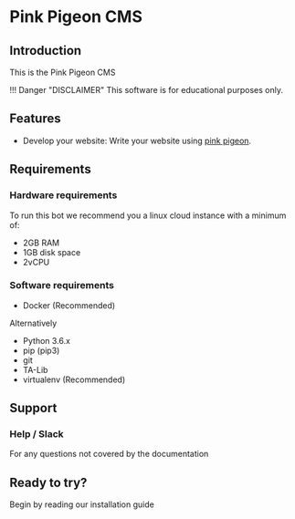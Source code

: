 # Pink Pigeon CMS


## Introduction

This is the Pink Pigeon CMS

!!! Danger "DISCLAIMER"
    This software is for educational purposes only. 

## Features

- Develop your website: Write your website using [pink pigeon](https://cms.pinkpigeon.co.uk/).

## Requirements

### Hardware requirements

To run this bot we recommend you a linux cloud instance with a minimum of:

- 2GB RAM
- 1GB disk space
- 2vCPU

### Software requirements

- Docker (Recommended)

Alternatively

- Python 3.6.x
- pip (pip3)
- git
- TA-Lib
- virtualenv (Recommended)

## Support

### Help / Slack
For any questions not covered by the documentation 

## Ready to try?

Begin by reading our installation guide 
